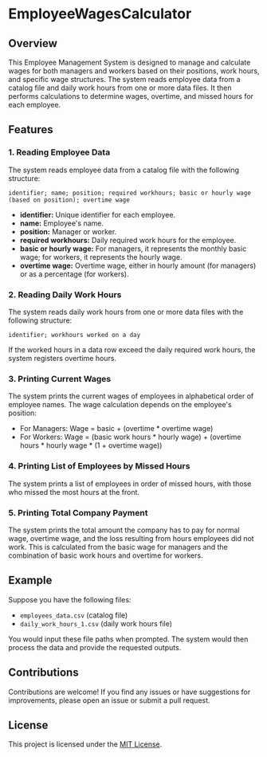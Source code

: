 # EmployeeWagesCalculator

## Overview

This Employee Management System is designed to manage and calculate wages for both managers and workers based on their positions, work hours, and specific wage structures. The system reads employee data from a catalog file and daily work hours from one or more data files. It then performs calculations to determine wages, overtime, and missed hours for each employee.

## Features

### 1. Reading Employee Data

The system reads employee data from a catalog file with the following structure:

```
identifier; name; position; required workhours; basic or hourly wage (based on position); overtime wage
```

- **identifier:** Unique identifier for each employee.
- **name:** Employee's name.
- **position:** Manager or worker.
- **required workhours:** Daily required work hours for the employee.
- **basic or hourly wage:** For managers, it represents the monthly basic wage; for workers, it represents the hourly wage.
- **overtime wage:** Overtime wage, either in hourly amount (for managers) or as a percentage (for workers).

### 2. Reading Daily Work Hours

The system reads daily work hours from one or more data files with the following structure:

```
identifier; workhours worked on a day
```

If the worked hours in a data row exceed the daily required work hours, the system registers overtime hours.

### 3. Printing Current Wages

The system prints the current wages of employees in alphabetical order of employee names. The wage calculation depends on the employee's position:

- For Managers: Wage = basic + (overtime * overtime wage)
- For Workers: Wage = (basic work hours * hourly wage) + (overtime hours * hourly wage * (1 + overtime wage))

### 4. Printing List of Employees by Missed Hours

The system prints a list of employees in order of missed hours, with those who missed the most hours at the front.

### 5. Printing Total Company Payment

The system prints the total amount the company has to pay for normal wage, overtime wage, and the loss resulting from hours employees did not work. This is calculated from the basic wage for managers and the combination of basic work hours and overtime for workers.


## Example

Suppose you have the following files:

- `employees_data.csv` (catalog file)
- `daily_work_hours_1.csv` (daily work hours file)

You would input these file paths when prompted. The system would then process the data and provide the requested outputs.


## Contributions

Contributions are welcome! If you find any issues or have suggestions for improvements, please open an issue or submit a pull request.

## License

This project is licensed under the [MIT License](LICENSE).
